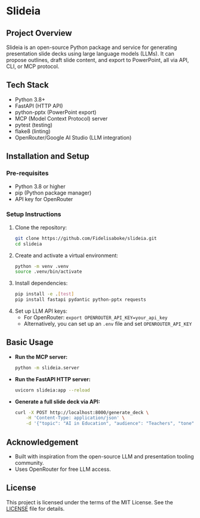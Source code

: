 
# Slideia

## Project Overview

Slideia is an open-source Python package and service for generating presentation slide decks using large language models (LLMs). It can propose outlines, draft slide content, and export to PowerPoint, all via API, CLI, or MCP protocol.

## Tech Stack

- Python 3.8+
- FastAPI (HTTP API)
- python-pptx (PowerPoint export)
- MCP (Model Context Protocol) server
- pytest (testing)
- flake8 (linting)
- OpenRouter/Google AI Studio (LLM integration)

## Installation and Setup

### Pre-requisites

- Python 3.8 or higher
- pip (Python package manager)
- API key for OpenRouter

### Setup Instructions

1. Clone the repository:
	 ```bash
	 git clone https://github.com/Fidelisaboke/slideia.git
	 cd slideia
	 ```
2. Create and activate a virtual environment:
	 ```bash
	 python -m venv .venv
	 source .venv/bin/activate
	 ```
3. Install dependencies:
	 ```bash
	 pip install -e .[test]
	 pip install fastapi pydantic python-pptx requests
	 ```
4. Set up LLM API keys:
	 - For OpenRouter: `export OPENROUTER_API_KEY=your_api_key`
	 - Alternatively, you can set up an `.env` file and set `OPENROUTER_API_KEY`

## Basic Usage

- **Run the MCP server:**
	```bash
	python -m slideia.server
	```
- **Run the FastAPI HTTP server:**
	```bash
	uvicorn slideia:app --reload
	```
- **Generate a full slide deck via API:**
	```bash
	curl -X POST http://localhost:8000/generate_deck \
		-H 'Content-Type: application/json' \
		-d '{"topic": "AI in Education", "audience": "Teachers", "tone": "formal", "slides": 5}'
	```

## Acknowledgement

- Built with inspiration from the open-source LLM and presentation tooling community.
- Uses OpenRouter for free LLM access.

## License

This project is licensed under the terms of the MIT License. See the [LICENSE](LICENSE) file for details.
